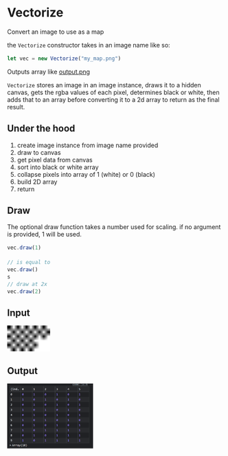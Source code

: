 # Vectorize
Convert an image to use as a map

the `Vectorize` constructor takes in an image name like so:

```js
let vec = new Vectorize("my_map.png")
```
Outputs array like [output.png](demo/output.png)

`Vectorize` stores an image in an image instance, draws it to a hidden canvas, gets the rgba values of each pixel, determines black or white, then adds that to an array before converting it to a 2d array to return as the final result.

## Under the hood 
1. create image instance from image name provided
2. draw to canvas
3. get pixel data from canvas
4. sort into black or white array
5. collapse pixels into array of 1 (white) or 0 (black)
6. build 2D array
7. return

## Draw
The optional draw function takes a number used for scaling. if no argument is provided, 1 will be used.
```js
vec.draw(1)

// is equal to
vec.draw()
s
// draw at 2x
vec.draw(2)
```

## Input
<img src="demo/test_map.png" width="100">

## Output
<img src="demo/output.png" width="200">